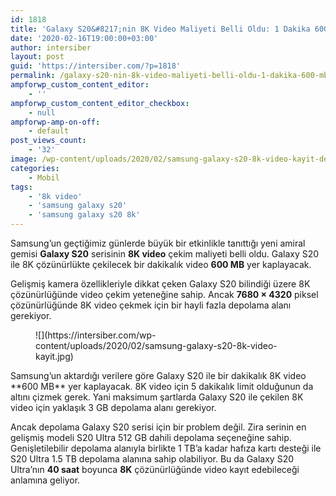 ```yaml
---
id: 1818
title: 'Galaxy S20&#8217;nin 8K Video Maliyeti Belli Oldu: 1 Dakika 600 MB'
date: '2020-02-16T19:00:00+03:00'
author: intersiber
layout: post
guid: 'https://intersiber.com/?p=1818'
permalink: /galaxy-s20-nin-8k-video-maliyeti-belli-oldu-1-dakika-600-mb/
ampforwp_custom_content_editor:
    - ''
ampforwp_custom_content_editor_checkbox:
    - null
ampforwp-amp-on-off:
    - default
post_views_count:
    - '32'
image: /wp-content/uploads/2020/02/samsung-galaxy-s20-8k-video-kayit-depolama-maliyeti.jpg
categories:
    - Mobil
tags:
    - '8k video'
    - 'samsung galaxy s20'
    - 'samsung galaxy s20 8k'
---
```


Samsung’un geçtiğimiz günlerde büyük bir etkinlikle tanıttığı yeni amiral gemisi **Galaxy S20** serisinin **8K video** çekim maliyeti belli oldu. Galaxy S20 ile 8K çözünürlükte çekilecek bir dakikalık video **600 MB** yer kaplayacak.

Gelişmiş kamera özellikleriyle dikkat çeken Galaxy S20 bilindiği üzere 8K çözünürlüğünde video çekim yeteneğine sahip. Ancak **7680 × 4320** piksel çözünürlüğünde 8K video çekmek için bir hayli fazla depolama alanı gerekiyor.

<figure class="wp-block-image size-large">![](https://intersiber.com/wp-content/uploads/2020/02/samsung-galaxy-s20-8k-video-kayit.jpg)</figure>Samsung’un aktardığı verilere göre Galaxy S20 ile bir dakikalık 8K video **600 MB** yer kaplayacak. 8K video için 5 dakikalık limit olduğunun da altını çizmek gerek. Yani maksimum şartlarda Galaxy S20 ile çekilen 8K video için yaklaşık 3 GB depolama alanı gerekiyor.

Ancak depolama Galaxy S20 serisi için bir problem değil. Zira serinin en gelişmiş modeli S20 Ultra 512 GB dahili depolama seçeneğine sahip. Genişletilebilir depolama alanıyla birlikte 1 TB’a kadar hafıza kartı desteği ile S20 Ultra 1.5 TB depolama alanına sahip olabiliyor. Bu da Galaxy S20 Ultra’nın **40 saat** boyunca **8K** çözünürlüğünde video kayıt edebileceği anlamına geliyor.